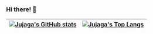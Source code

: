 ### Hi there! 👋

| [![Jujaga's GitHub stats](https://github-readme-stats.vercel.app/api?username=jujaga&show_icons=true&include_all_commits=true&theme=dark&hide=stars&hide_border=true)](https://github.com/anuraghazra/github-readme-stats) | [![Jujaga's Top Langs](https://github-readme-stats.vercel.app/api/top-langs/?username=jujaga&layout=compact&theme=dark&hide_border=true)](https://github.com/anuraghazra/github-readme-stats) |
| --- | --- |
